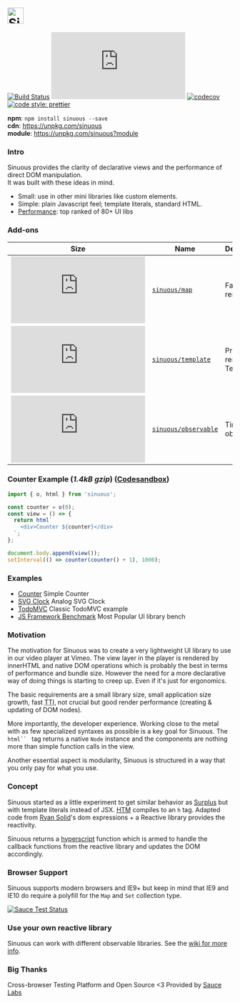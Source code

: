 # <a href="https://github.com/luwes/sinuous"><img src="https://raw.githubusercontent.com/luwes/sinuous/master/media/sinuous-logo.svg?sanitize=true" height="36" alt="Sinuous" /></a>

[![Build Status](https://img.shields.io/travis/luwes/sinuous/master.svg?style=flat-square&label=Travis+CI)](https://travis-ci.org/luwes/sinuous)
![Badge size](https://img.badgesize.io/https://unpkg.com/sinuous/dist/sinuous.min.js?compression=gzip&label=gzip&style=flat-square&v=1)
[![codecov](https://img.shields.io/codecov/c/github/luwes/sinuous.svg?style=flat-square)](https://codecov.io/gh/luwes/sinuous)
[![code style: prettier](https://img.shields.io/badge/code_style-prettier-ff69b4.svg?style=flat-square)](https://github.com/prettier/prettier)

**npm**: `npm install sinuous --save`  
**cdn**: https://unpkg.com/sinuous  
**module**: https://unpkg.com/sinuous?module

### Intro

Sinuous provides the clarity of declarative views and the performance of direct DOM manipulation.  
It was built with these ideas in mind.

- Small: use in other mini libraries like custom elements.
- Simple: plain Javascript feel; template literals, standard HTML.
- [Performance](https://rawgit.com/krausest/js-framework-benchmark/master/webdriver-ts-results/table.html): top ranked of 80+ UI libs

### Add-ons

| Size                                                                                                                                              | Name                                                  | Description           |
| ------------------------------------------------------------------------------------------------------------------------------------------------- | ----------------------------------------------------- | --------------------- |
| ![Badge size](https://img.badgesize.io/https://unpkg.com/sinuous/dist/map.min.js?compression=gzip&label=gzip&style=flat-square&v=1)           | [`sinuous/map`](./packages/sinuous/map)               | Fast list renderer    |
| ![Badge size](https://img.badgesize.io/https://unpkg.com/sinuous/dist/template.min.js?compression=gzip&label=gzip&style=flat-square)     | [`sinuous/template`](./packages/sinuous/template)     | Pre-rendered Template |
| ![Badge size](https://img.badgesize.io/https://unpkg.com/sinuous/dist/observable.min.js?compression=gzip&label=gzip&style=flat-square) | [`sinuous/observable`](./packages/sinuous/observable) | Tiny observable       |

### Counter Example (_1.4kB gzip_) ([Codesandbox](https://codesandbox.io/s/sinuous-counter-z6k71))

```js
import { o, html } from 'sinuous';

const counter = o(0);
const view = () => {
  return html`
    <div>Counter ${counter}</div>
  `;
};

document.body.append(view());
setInterval(() => counter(counter() + 1), 1000);
```

### Examples

- [Counter](https://codesandbox.io/s/sinuous-counter-z6k71) Simple Counter
- [SVG Clock](https://sinuous.netlify.com/examples/clock/) Analog SVG Clock
- [TodoMVC](https://github.com/luwes/sinuous-todomvc) Classic TodoMVC example
- [JS Framework Benchmark](https://github.com/krausest/js-framework-benchmark/blob/master/frameworks/keyed/sinuous/src/main.js) Most Popular UI library bench

### Motivation

The motivation for Sinuous was to create a very lightweight UI library to use in our video player at Vimeo. The view layer in the player is rendered by innerHTML and native DOM operations which is probably the best in terms of performance and bundle size. However the need for a more declarative way of doing things is starting to creep up. Even if it's just for ergonomics.

The basic requirements are a small library size, small application size growth, fast <abbr title="Time to interactive">TTI</abbr>, not crucial but good render performance (creating & updating of DOM nodes).

More importantly, the developer experience. Working close to the metal with as few specialized syntaxes as possible is a key goal for Sinuous. The  ```html`` ``` tag returns a native `Node` instance and the components are nothing more than simple function calls in the view.

Another essential aspect is modularity, Sinuous is structured in a way that you only pay for what you use.

### Concept

Sinuous started as a little experiment to get similar behavior as [Surplus](https://github.com/adamhaile/surplus) but with template literals instead of JSX.
[HTM](https://github.com/developit/htm) compiles to an `h` tag. Adapted code from [Ryan Solid](https://github.com/ryansolid/babel-plugin-jsx-dom-expressions)'s dom expressions + a Reactive library provides the reactivity.

Sinuous returns a [hyperscript](https://github.com/hyperhype/hyperscript) function which is armed to handle the callback functions from the reactive library and updates the DOM accordingly.

### Browser Support

Sinuous supports modern browsers and IE9+ but keep in mind that IE9 and IE10 do require a polyfill for the `Map` and `Set` collection type.

[![Sauce Test Status](https://saucelabs.com/browser-matrix/sinuous.svg)](https://saucelabs.com/u/sinuous)

### Use your own reactive library

Sinuous can work with different observable libraries. See the [wiki for more info](https://github.com/luwes/sinuous/wiki/Choose-your-own-reactive-library).

### Big Thanks

Cross-browser Testing Platform and Open Source <3 Provided by [Sauce Labs][homepage]

[homepage]: https://saucelabs.com
